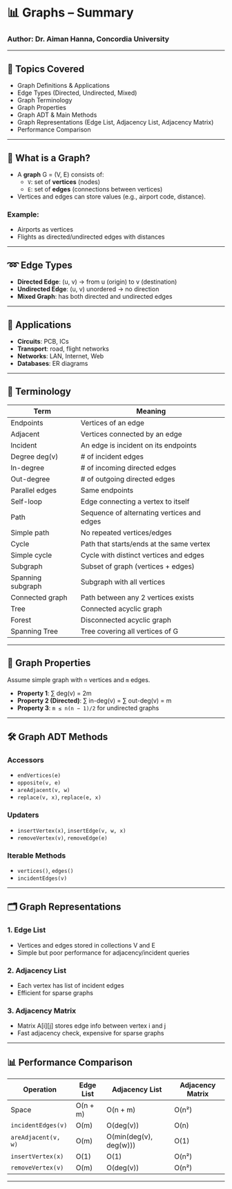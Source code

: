 
# 📊 Graphs – Summary

### Author: Dr. Aiman Hanna, Concordia University

---

## 📌 Topics Covered

- Graph Definitions & Applications
- Edge Types (Directed, Undirected, Mixed)
- Graph Terminology
- Graph Properties
- Graph ADT & Main Methods
- Graph Representations (Edge List, Adjacency List, Adjacency Matrix)
- Performance Comparison

---

## 🔗 What is a Graph?

- A **graph** G = (V, E) consists of:
  - `V`: set of **vertices** (nodes)
  - `E`: set of **edges** (connections between vertices)
- Vertices and edges can store values (e.g., airport code, distance).

### Example:
- Airports as vertices
- Flights as directed/undirected edges with distances

---

## ➿ Edge Types

- **Directed Edge**: (u, v) → from u (origin) to v (destination)
- **Undirected Edge**: (u, v) unordered → no direction
- **Mixed Graph**: has both directed and undirected edges

---

## 🧭 Applications

- **Circuits**: PCB, ICs
- **Transport**: road, flight networks
- **Networks**: LAN, Internet, Web
- **Databases**: ER diagrams

---

## 📘 Terminology

| Term            | Meaning |
|------------------|--------|
| Endpoints        | Vertices of an edge |
| Adjacent         | Vertices connected by an edge |
| Incident         | An edge is incident on its endpoints |
| Degree deg(v)    | # of incident edges |
| In-degree        | # of incoming directed edges |
| Out-degree       | # of outgoing directed edges |
| Parallel edges   | Same endpoints |
| Self-loop        | Edge connecting a vertex to itself |
| Path             | Sequence of alternating vertices and edges |
| Simple path      | No repeated vertices/edges |
| Cycle            | Path that starts/ends at the same vertex |
| Simple cycle     | Cycle with distinct vertices and edges |
| Subgraph         | Subset of graph (vertices + edges) |
| Spanning subgraph| Subgraph with all vertices |
| Connected graph  | Path between any 2 vertices exists |
| Tree             | Connected acyclic graph |
| Forest           | Disconnected acyclic graph |
| Spanning Tree    | Tree covering all vertices of G |

---

## 📐 Graph Properties

Assume simple graph with `n` vertices and `m` edges.

- **Property 1**: ∑ deg(v) = 2m
- **Property 2 (Directed)**: ∑ in-deg(v) = ∑ out-deg(v) = m
- **Property 3**: `m ≤ n(n − 1)/2` for undirected graphs

---

## 🛠️ Graph ADT Methods

### Accessors
- `endVertices(e)`
- `opposite(v, e)`
- `areAdjacent(v, w)`
- `replace(v, x)`, `replace(e, x)`

### Updaters
- `insertVertex(x)`, `insertEdge(v, w, x)`
- `removeVertex(v)`, `removeEdge(e)`

### Iterable Methods
- `vertices()`, `edges()`
- `incidentEdges(v)`

---

## 🗂️ Graph Representations

### 1. Edge List
- Vertices and edges stored in collections V and E
- Simple but poor performance for adjacency/incident queries

### 2. Adjacency List
- Each vertex has list of incident edges
- Efficient for sparse graphs

### 3. Adjacency Matrix
- Matrix A[i][j] stores edge info between vertex i and j
- Fast adjacency check, expensive for sparse graphs

---

## 📊 Performance Comparison

| Operation           | Edge List | Adjacency List | Adjacency Matrix |
|---------------------|-----------|----------------|------------------|
| Space               | O(n + m)  | O(n + m)       | O(n²)            |
| `incidentEdges(v)`  | O(m)      | O(deg(v))      | O(n)             |
| `areAdjacent(v, w)` | O(m)      | O(min(deg(v), deg(w))) | O(1)     |
| `insertVertex(x)`   | O(1)      | O(1)           | O(n²)            |
| `removeVertex(v)`   | O(m)      | O(deg(v))      | O(n²)            |

---
